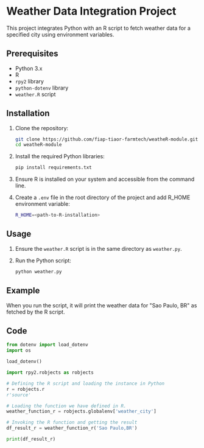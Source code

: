 # Weather Data Integration Project

This project integrates Python with an R script to fetch weather data for a specified city using environment variables.

## Prerequisites

- Python 3.x
- R
- `rpy2` library
- `python-dotenv` library
- `weather.R` script

## Installation

1. Clone the repository:
    ```sh
    git clone https://github.com/fiap-tiaor-farmtech/weatheR-module.git
    cd weatheR-module
    ```

2. Install the required Python libraries:
    ```sh
    pip install requirements.txt
    ```

3. Ensure R is installed on your system and accessible from the command line.

4. Create a `.env` file in the root directory of the project and add R_HOME environment variable:
    ```sh
    R_HOME=<path-to-R-installation>
    ```

## Usage

1. Ensure the `weather.R` script is in the same directory as `weather.py`.

2. Run the Python script:
    ```sh
    python weather.py
    ```

## Example

When you run the script, it will print the weather data for "Sao Paulo, BR" as fetched by the R script.

## Code

```python
from dotenv import load_dotenv
import os

load_dotenv()

import rpy2.robjects as robjects

# Defining the R script and loading the instance in Python
r = robjects.r
r'source'

# Loading the function we have defined in R.
weather_function_r = robjects.globalenv['weather_city']

# Invoking the R function and getting the result
df_result_r = weather_function_r('Sao Paulo,BR')

print(df_result_r)
